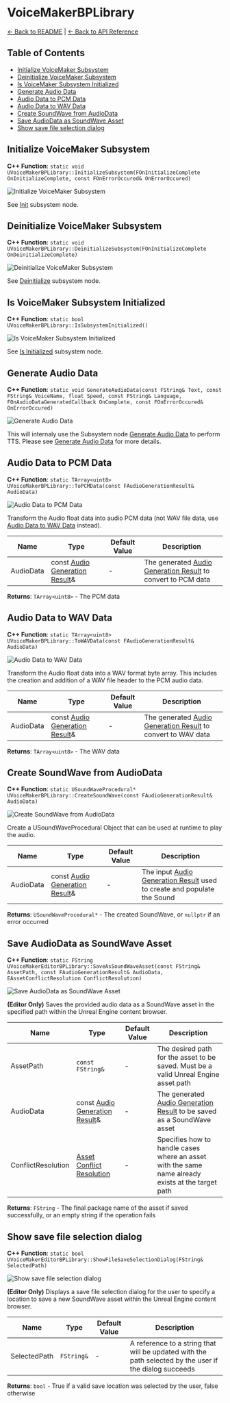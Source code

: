# VoiceMakerBPLibrary

[← Back to README](README.md) | [← Back to API Reference](api_reference.md)

## Table of Contents
- [Initialize VoiceMaker Subsystem](#initialize-voicemaker-subsystem)
- [Deinitialize VoiceMaker Subsystem](#deinitialize-voicemaker-subsystem)
- [Is VoiceMaker Subsystem Initialized](#is-voicemaker-subsystem-initialized)
- [Generate Audio Data](#generate-audio-data)
- [Audio Data to PCM Data](#audio-data-to-pcm-data)
- [Audio Data to WAV Data](#audio-data-to-wav-data)
- [Create SoundWave from AudioData](#create-soundwave-from-audiodata)
- [Save AudioData as SoundWave Asset](#save-audiodata-as-soundwave-asset)
- [Show save file selection dialog](#show-save-file-selection-dialog)

## Initialize VoiceMaker Subsystem

**C++ Function**: `static void UVoiceMakerBPLibrary::InitializeSubsystem(FOnInitializeComplete OnInitializeComplete, const FOnErrorOccured& OnErrorOccured)`

![Initialize VoiceMaker Subsystem](res/library_init.png)

See [Init](subsystem.md#init) subsystem node.

## Deinitialize VoiceMaker Subsystem

**C++ Function**: `static void UVoiceMakerBPLibrary::DeinitializeSubsystem(FOnInitializeComplete OnDeinitializeComplete)`

![Deinitialize VoiceMaker Subsystem](res/library_deinit.png)

See [Deinitialize](subsystem.md#deinitialize) subsystem node.

## Is VoiceMaker Subsystem Initialized

**C++ Function**: `static bool UVoiceMakerBPLibrary::IsSubsystemInitialized()`

![Is VoiceMaker Subsystem Initialized](res/library_isinitialized.png)

See [Is Initialized](subsystem.md#is-initialized) subsystem node.

## Generate Audio Data

**C++ Function**: `static void GenerateAudioData(const FString& Text, const FString& VoiceName, float Speed, const FString& Language, FOnAudioDataGeneratedCallback OnComplete, const FOnErrorOccured& OnErrorOccured)`

![Generate Audio Data](res/library_generate.png)

This will internaly use the Subsystem node [Generate Audio Data](subsystem.md#generate-audio-data) to perform TTS. Please see [Generate Audio Data](subsystem.md#generate-audio-data) for more details.

## Audio Data to PCM Data

**C++ Function**: `static TArray<uint8> UVoiceMakerBPLibrary::ToPCMData(const FAudioGenerationResult& AudioData)`

![Audio Data to PCM Data](res/library_topcm.png)

Transform the Audio float data into audio PCM data (not WAV file data, use [Audio Data to WAV Data](#audio-data-to-wav-data) instead).

| Name | Type | Default Value | Description |
|------|------|---------------|-------------|
| AudioData | const [Audio Generation Result](api_reference.md#audio-generation-result)& | - | The generated [Audio Generation Result](api_reference.md#audio-generation-result) to convert to PCM data |

**Returns**: `TArray<uint8>` - The PCM data

## Audio Data to WAV Data

**C++ Function**: `static TArray<uint8> UVoiceMakerBPLibrary::ToWAVData(const FAudioGenerationResult& AudioData)`

![Audio Data to WAV Data](res/library_towav.png)

Transform the Audio float data into a WAV format byte array. This includes the creation and addition of a WAV file header to the PCM audio data.

| Name | Type | Default Value | Description |
|------|------|---------------|-------------|
| AudioData | const [Audio Generation Result](api_reference.md#audio-generation-result)& | - | The generated [Audio Generation Result](api_reference.md#audio-generation-result) to convert to WAV data |

**Returns**: `TArray<uint8>` - The WAV data

## Create SoundWave from AudioData

**C++ Function**: `static USoundWaveProcedural* UVoiceMakerBPLibrary::CreateSoundWave(const FAudioGenerationResult& AudioData)`

![Create SoundWave from AudioData](res/library_createsound.png)

Create a USoundWaveProcedural Object that can be used at runtime to play the audio.

| Name | Type | Default Value | Description |
|------|------|---------------|-------------|
| AudioData | const [Audio Generation Result](api_reference.md#audio-generation-result)& | - | The input [Audio Generation Result](api_reference.md#audio-generation-result) used to create and populate the Sound |

**Returns**: `USoundWaveProcedural*` - The created SoundWave, or `nullptr` if an error occurred

## Save AudioData as SoundWave Asset

**C++ Function**: `static FString UVoiceMakerEditorBPLibrary::SaveAsSoundWaveAsset(const FString& AssetPath, const FAudioGenerationResult& AudioData, EAssetConflictResolution ConflictResolution)`

![Save AudioData as SoundWave Asset](res/library_saveasset.png)

**(Editor Only)** Saves the provided audio data as a SoundWave asset in the specified path within the Unreal Engine content browser.

| Name | Type | Default Value | Description |
|------|------|---------------|-------------|
| AssetPath | `const FString&` | - | The desired path for the asset to be saved. Must be a valid Unreal Engine asset path |
| AudioData | const [Audio Generation Result](api_reference.md#audio-generation-result)& | - | The generated [Audio Generation Result](api_reference.md#audio-generation-result) to be saved as a SoundWave asset |
| ConflictResolution | [Asset Conflict Resolution](api_reference.md#asset-conflict-resolution) | - | Specifies how to handle cases where an asset with the same name already exists at the target path |

**Returns**: `FString` - The final package name of the asset if saved successfully, or an empty string if the operation fails

## Show save file selection dialog

**C++ Function**: `static bool UVoiceMakerEditorBPLibrary::ShowFileSaveSelectionDialog(FString& SelectedPath)`

![Show save file selection dialog](res/library_savedialog.png)

**(Editor Only)** Displays a save file selection dialog for the user to specify a location to save a new SoundWave asset within the Unreal Engine content browser.

| Name | Type | Default Value | Description |
|------|------|---------------|-------------|
| SelectedPath | `FString&` | - | A reference to a string that will be updated with the path selected by the user if the dialog succeeds |

**Returns**: `bool` - True if a valid save location was selected by the user, false otherwise
